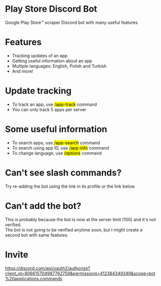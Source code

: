 
# Play Store Discord Bot
Google Play Store™️ scraper Discord bot with many useful features

# Features
+ Tracking updates of an app
+ Getting useful information about an app
+ Multiple languages: English, Polish and Turkish
+ And more!

# Update tracking
+ To track an app, use <mark>/app-track</mark> command
+ You can only track 5 apps per server

# Some useful information
+ To search apps, use <mark>/app-search</mark> command
+ To search using app ID, use <mark>/app-info</mark> command
+ To change language, use <mark>/options</mark> command

# Can't see slash commands?
Try re-adding the bot using the link in its profile or the link below

# Can't add the bot?
This is probably because the bot is now at the server limit (100) and it's not verified.<br>
The bot is not going to be verified anytime soon, but I might create a second bot with same features.

# Invite
https://discord.com/api/oauth2/authorize?client_id=806615704987762759&permissions=412384349249&scope=bot%20applications.commands